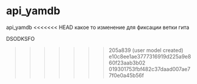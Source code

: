 # api_yamdb
api_yamdb
<<<<<<< HEAD
какое то изменение для фиксации ветки гита


DSODKSFO
>>>>>>> 205a839 (user model created)
>>>>>>> e10c8ee1ae3777316919d225a9e860f23aab3b02
>>>>>>> 019301753fbf482c37daad007ae77f0e0a45b56f
